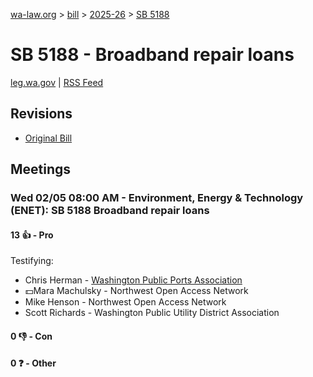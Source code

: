 [wa-law.org](/) > [bill](/bill/) > [2025-26](/bill/2025-26/) > [SB 5188](/bill/2025-26/sb/5188/)

# SB 5188 - Broadband repair loans
[leg.wa.gov](https://app.leg.wa.gov/billsummary?BillNumber=5188&Year=2025&Initiative=false) | [RSS Feed](./rss.xml)

## Revisions
* [Original Bill](1/)

## Meetings
### Wed 02/05 08:00 AM - Environment, Energy & Technology (ENET): SB 5188 Broadband repair loans
#### 13 👍 - Pro
Testifying:
* Chris Herman - [Washington Public Ports Association](/org/washington_public_ports_association/)
* 💵Mara Machulsky - Northwest Open Access Network
* Mike Henson - Northwest Open Access Network
* Scott Richards - Washington Public Utility District Association

#### 0 👎 - Con

#### 0 ❓ - Other
